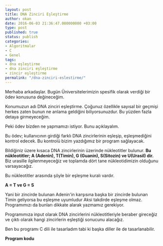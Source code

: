 ```yaml
---
layout: post
title: DNA Zinciri Eşleştirme
author: okan
date: 2016-06-03 21:36:47.000000000 +03:00
type: post
published: true
status: publish
categories:
- Algoritmalar
- C
- Genel
tags:
- dna eşleştirme
- dna zinciri eşleştirme
- zincir eşleştirme
permalink: "/dna-zinciri-eslestirme/"
---
```

Merhaba arkadaşlar.&nbsp;Bugün Üniversitelerimizin spesifik olarak verdiği bir ödev konusuna değineceğim.

Konumuzun adı DNA zinciri eşleştirme. Çoğunuz özellikle sayısal bir geçmişi herkes zaten bunun ne anlama geldiğini biliyorsunuzdur. Bu yüzden fazla detaya girmeyeceğim.

Peki ödev bizden ne yapmamızı istiyor. Bunu açıklayalım.

Bu ödev; kullanıcının girdiği farklı DNA zincirlerinin eşleşip, eşleşmediğini kontrol edecek.&nbsp;Bu kontrolü bizim yazdığımız bir program sağlayacak.

Bildiğiniz üzere kısaca DNA zincirlerinin üzerinde nükleotitler bulunur. **Bu nükleotitler; A (Adenin), T(Timin), G (Guanin), S(Sitozin) ve U(Urasil) dir.** Biz urasille ilgilenmeyeceğiz ve toplamda dört tane nükleotidimizin olduğunu varsayacağız.

Bu nükleotitler arasında şöyle bir eşleşme kuralı vardır.

**A = T ve G = S**

Yani bir zincirde bulunan Adenin'in karşısına başka bir zincirde bulunan Timin geliyorsa bu eşleşme uyumludur Aksi takdirde eşleşme olmaz. Programımızı da bunları dikkate alarak yazmamız gerekiyor.

Programımıza input olarak DNA zincirlerini nükleotitleriyle beraber gireceğiz ve çıktı olarak hangi zincirlerin eşleştiği sonucunu alacağız.

Ben bu programı C dili ile tasarladım tabi ki başka diller ile de tasarlanabilir.

**Program kodu**

<script src="https://gist.github.com/OkanUzun/7099e9011df55be4fb2951f8d20ed995.js"></script>

